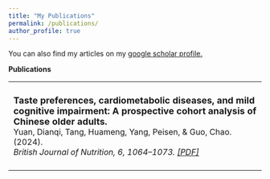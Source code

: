 ```yaml
---
title: "My Publications"
permalink: /publications/
author_profile: true
---
```


You can also find my articles on my <u><a href="https://scholar.google.com/citations?user=jvubDjMAAAAJ&hl=en&oi=ao">google scholar profile</a>.</u>

<strong>Publications</strong> <br>

<table style="border: none; border-collapse: collapse; font-size: 16px;">
<tbody>  <tr>  <td style="vertical-align: top; padding: 10px; border: none;"> 
<p>
<strong style="font-size: 18px;">Taste preferences, cardiometabolic diseases, and mild cognitive impairment: A prospective cohort analysis of Chinese older adults.</strong> <br>
Yuan, Dianqi, Tang, Huameng, Yang, Peisen, & Guo, Chao. (2024). <br>
<i>British Journal of Nutrition, 6, 1064–1073. <a href="https://www.cambridge.org/core/journals/british-journal-of-nutrition/article/abs/taste-preferences-cardiometabolic-diseases-and-mild-cognitive-impairment-a-prospective-cohort-analysis-of-older-chinese-adults/7D5973C862DD792A58D85695AC57FBA3"> [PDF] </a> </i>  
</p> </td> </tr> </tbody> </table>


